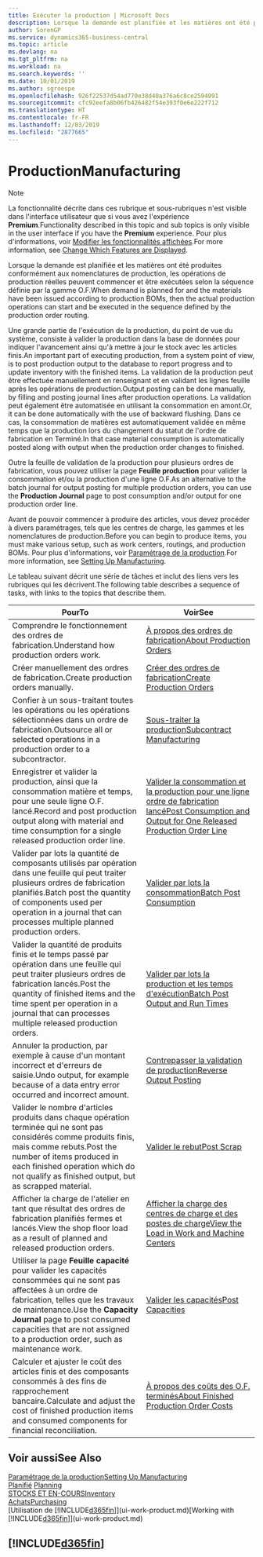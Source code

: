 ```yaml
---
title: Exécuter la production | Microsoft Docs
description: Lorsque la demande est planifiée et les matières ont été produites conformément aux nomenclatures de production, les opérations de production réelles peuvent commencer et être exécutées selon la séquence définie par la gamme O.F.
author: SorenGP
ms.service: dynamics365-business-central
ms.topic: article
ms.devlang: na
ms.tgt_pltfrm: na
ms.workload: na
ms.search.keywords: ''
ms.date: 10/01/2019
ms.author: sgroespe
ms.openlocfilehash: 926f22537d54ad770e38d40a376a6c8ce2594991
ms.sourcegitcommit: cfc92eefa8b06fb426482f54e393f0e6e222f712
ms.translationtype: HT
ms.contentlocale: fr-FR
ms.lasthandoff: 12/03/2019
ms.locfileid: "2877665"
---
```

# <a name="manufacturing"></a><span data-ttu-id="a396a-103">Production</span><span class="sxs-lookup"><span data-stu-id="a396a-103">Manufacturing</span></span>
> [!NOTE]
> <span data-ttu-id="a396a-104">La fonctionnalité décrite dans ces rubrique et sous-rubriques n'est visible dans l'interface utilisateur que si vous avez l'expérience **Premium**.</span><span class="sxs-lookup"><span data-stu-id="a396a-104">Functionality described in this topic and sub topics is only visible in the user interface if you have the **Premium** experience.</span></span> <span data-ttu-id="a396a-105">Pour plus d'informations, voir [Modifier les fonctionnalités affichées](ui-experiences.md).</span><span class="sxs-lookup"><span data-stu-id="a396a-105">For more information, see [Change Which Features are Displayed](ui-experiences.md).</span></span>

<span data-ttu-id="a396a-106">Lorsque la demande est planifiée et les matières ont été produites conformément aux nomenclatures de production, les opérations de production réelles peuvent commencer et être exécutées selon la séquence définie par la gamme O.F.</span><span class="sxs-lookup"><span data-stu-id="a396a-106">When demand is planned for and the materials have been issued according to production BOMs, then the actual production operations can start and be executed in the sequence defined by the production order routing.</span></span>  

<span data-ttu-id="a396a-107">Une grande partie de l'exécution de la production, du point de vue du système, consiste à valider la production dans la base de données pour indiquer l'avancement ainsi qu'à mettre à jour le stock avec les articles finis.</span><span class="sxs-lookup"><span data-stu-id="a396a-107">An important part of executing production, from a system point of view, is to post production output to the database to report progress and to update inventory with the finished items.</span></span> <span data-ttu-id="a396a-108">La validation de la production peut être effectuée manuellement en renseignant et en validant les lignes feuille après les opérations de production.</span><span class="sxs-lookup"><span data-stu-id="a396a-108">Output posting can be done manually, by filling and posting journal lines after production operations.</span></span> <span data-ttu-id="a396a-109">La validation peut également être automatisée en utilisant la consommation en amont.</span><span class="sxs-lookup"><span data-stu-id="a396a-109">Or, it can be done automatically with the use of backward flushing.</span></span> <span data-ttu-id="a396a-110">Dans ce cas, la consommation de matières est automatiquement validée en même temps que la production lors du changement du statut de l'ordre de fabrication en Terminé.</span><span class="sxs-lookup"><span data-stu-id="a396a-110">In that case material consumption is automatically posted along with output when the production order changes to finished.</span></span>  

<span data-ttu-id="a396a-111">Outre la feuille de validation de la production pour plusieurs ordres de fabrication, vous pouvez utiliser la page **Feuille production** pour valider la consommation et/ou la production d'une ligne O.F.</span><span class="sxs-lookup"><span data-stu-id="a396a-111">As an alternative to the batch journal for output posting for multiple production orders, you can use the **Production Journal** page to post consumption and/or output for one production order line.</span></span>

<span data-ttu-id="a396a-112">Avant de pouvoir commencer à produire des articles, vous devez procéder à divers paramétrages, tels que les centres de charge, les gammes et les nomenclatures de production.</span><span class="sxs-lookup"><span data-stu-id="a396a-112">Before you can begin to produce items, you must make various setup, such as work centers, routings, and production BOMs.</span></span> <span data-ttu-id="a396a-113">Pour plus d'informations, voir [Paramétrage de la production](production-configure-production-processes.md).</span><span class="sxs-lookup"><span data-stu-id="a396a-113">For more information, see [Setting Up Manufacturing](production-configure-production-processes.md).</span></span>

<span data-ttu-id="a396a-114">Le tableau suivant décrit une série de tâches et inclut des liens vers les rubriques qui les décrivent.</span><span class="sxs-lookup"><span data-stu-id="a396a-114">The following table describes a sequence of tasks, with links to the topics that describe them.</span></span>   

|<span data-ttu-id="a396a-115">**Pour**</span><span class="sxs-lookup"><span data-stu-id="a396a-115">**To**</span></span>|<span data-ttu-id="a396a-116">**Voir**</span><span class="sxs-lookup"><span data-stu-id="a396a-116">**See**</span></span>|  
|------------|-------------|  
|<span data-ttu-id="a396a-117">Comprendre le fonctionnement des ordres de fabrication.</span><span class="sxs-lookup"><span data-stu-id="a396a-117">Understand how production orders work.</span></span>|[<span data-ttu-id="a396a-118">À propos des ordres de fabrication</span><span class="sxs-lookup"><span data-stu-id="a396a-118">About Production Orders</span></span>](production-about-production-orders.md)|
|<span data-ttu-id="a396a-119">Créer manuellement des ordres de fabrication.</span><span class="sxs-lookup"><span data-stu-id="a396a-119">Create production orders manually.</span></span>|[<span data-ttu-id="a396a-120">Créer des ordres de fabrication</span><span class="sxs-lookup"><span data-stu-id="a396a-120">Create Production Orders</span></span>](production-how-to-create-production-orders.md)|
|<span data-ttu-id="a396a-121">Confier à un sous-traitant toutes les opérations ou les opérations sélectionnées dans un ordre de fabrication.</span><span class="sxs-lookup"><span data-stu-id="a396a-121">Outsource all or selected operations in a production order to a subcontractor.</span></span>|[<span data-ttu-id="a396a-122">Sous-traiter la production</span><span class="sxs-lookup"><span data-stu-id="a396a-122">Subcontract Manufacturing</span></span>](production-how-to-subcontract-manufacturing.md)|
|<span data-ttu-id="a396a-123">Enregistrer et valider la production, ainsi que la consommation matière et temps, pour une seule ligne O.F. lancé.</span><span class="sxs-lookup"><span data-stu-id="a396a-123">Record and post production output along with material and time consumption for a single released production order line.</span></span>|[<span data-ttu-id="a396a-124">Valider la consommation et la production pour une ligne ordre de fabrication lancé</span><span class="sxs-lookup"><span data-stu-id="a396a-124">Post Consumption and Output for One Released Production Order Line</span></span>](production-how-to-register-consumption-and-output.md)|  
|<span data-ttu-id="a396a-125">Valider par lots la quantité de composants utilisés par opération dans une feuille qui peut traiter plusieurs ordres de fabrication planifiés.</span><span class="sxs-lookup"><span data-stu-id="a396a-125">Batch post the quantity of components used per operation in a journal that can processes multiple planned production orders.</span></span>|[<span data-ttu-id="a396a-126">Valider par lots la consommation</span><span class="sxs-lookup"><span data-stu-id="a396a-126">Batch Post Consumption</span></span>](production-how-to-post-consumption.md)|
|<span data-ttu-id="a396a-127">Valider la quantité de produits finis et le temps passé par opération dans une feuille qui peut traiter plusieurs ordres de fabrication lancés.</span><span class="sxs-lookup"><span data-stu-id="a396a-127">Post the quantity of finished items and the time spent per operation in a journal that can processes multiple released production orders.</span></span>|[<span data-ttu-id="a396a-128">Valider par lots la production et les temps d'exécution</span><span class="sxs-lookup"><span data-stu-id="a396a-128">Batch Post Output and Run Times</span></span>](production-how-to-post-output-quantity.md)|
|<span data-ttu-id="a396a-129">Annuler la production, par exemple à cause d'un montant incorrect et d'erreurs de saisie.</span><span class="sxs-lookup"><span data-stu-id="a396a-129">Undo output, for example because of a data entry error occurred and incorrect amount.</span></span>  |[<span data-ttu-id="a396a-130">Contrepasser la validation de production</span><span class="sxs-lookup"><span data-stu-id="a396a-130">Reverse Output Posting</span></span>](production-how-to-reverse-output-posting.md)|  
|<span data-ttu-id="a396a-131">Valider le nombre d'articles produits dans chaque opération terminée qui ne sont pas considérés comme produits finis, mais comme rebuts.</span><span class="sxs-lookup"><span data-stu-id="a396a-131">Post the number of items produced in each finished operation which do not qualify as finished output, but as scrapped material.</span></span>|[<span data-ttu-id="a396a-132">Valider le rebut</span><span class="sxs-lookup"><span data-stu-id="a396a-132">Post Scrap</span></span>](production-how-to-post-scrap.md)|
|<span data-ttu-id="a396a-133">Afficher la charge de l'atelier en tant que résultat des ordres de fabrication planifiés fermes et lancés.</span><span class="sxs-lookup"><span data-stu-id="a396a-133">View the shop floor load as a result of planned and released production orders.</span></span>|[<span data-ttu-id="a396a-134">Afficher la charge des centres de charge et des postes de charge</span><span class="sxs-lookup"><span data-stu-id="a396a-134">View the Load in Work and Machine Centers</span></span>](production-how-to-view-the-load-on-work-centers.md)|      
|<span data-ttu-id="a396a-135">Utiliser la page **Feuille capacité** pour valider les capacités consommées qui ne sont pas affectées à un ordre de fabrication, telles que les travaux de maintenance.</span><span class="sxs-lookup"><span data-stu-id="a396a-135">Use the **Capacity Journal** page to post consumed capacities that are not assigned to a production order, such as maintenance work.</span></span>|[<span data-ttu-id="a396a-136">Valider les capacités</span><span class="sxs-lookup"><span data-stu-id="a396a-136">Post Capacities</span></span>](production-how-to-post-capacities.md)|  
|<span data-ttu-id="a396a-137">Calculer et ajuster le coût des articles finis et des composants consommés à des fins de rapprochement bancaire.</span><span class="sxs-lookup"><span data-stu-id="a396a-137">Calculate and adjust the cost of finished production items and consumed components for financial reconciliation.</span></span>|[<span data-ttu-id="a396a-138">À propos des coûts des O.F. terminés</span><span class="sxs-lookup"><span data-stu-id="a396a-138">About Finished Production Order Costs</span></span>](finance-about-finished-production-order-costs.md)|  

## <a name="see-also"></a><span data-ttu-id="a396a-139">Voir aussi</span><span class="sxs-lookup"><span data-stu-id="a396a-139">See Also</span></span>  
[<span data-ttu-id="a396a-140">Paramétrage de la production</span><span class="sxs-lookup"><span data-stu-id="a396a-140">Setting Up Manufacturing</span></span>](production-configure-production-processes.md)  
<span data-ttu-id="a396a-141">[Planifié](production-planning.md)    </span><span class="sxs-lookup"><span data-stu-id="a396a-141">[Planning](production-planning.md)    </span></span>  
[<span data-ttu-id="a396a-142">STOCKS ET EN-COURS</span><span class="sxs-lookup"><span data-stu-id="a396a-142">Inventory</span></span>](inventory-manage-inventory.md)  
[<span data-ttu-id="a396a-143">Achats</span><span class="sxs-lookup"><span data-stu-id="a396a-143">Purchasing</span></span>](purchasing-manage-purchasing.md)  
<span data-ttu-id="a396a-144">[Utilisation de [!INCLUDE[d365fin](includes/d365fin_md.md)]](ui-work-product.md)</span><span class="sxs-lookup"><span data-stu-id="a396a-144">[Working with [!INCLUDE[d365fin](includes/d365fin_md.md)]](ui-work-product.md)</span></span>

## [!INCLUDE[d365fin](includes/free_trial_md.md)]  
